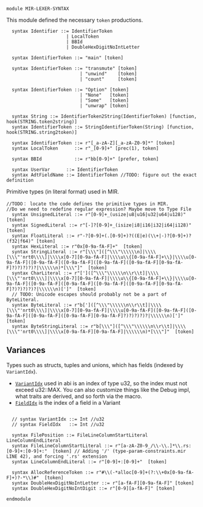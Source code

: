 ```k
module MIR-LEXER-SYNTAX
```

This module defined the necessary `token` productions.

```k
  syntax Identifier ::= IdentifierToken
                      | LocalToken
                      | BBId
                      | DoubleHexDigitNoIntLetter
  
  syntax IdentifierToken ::= "main" [token]

  syntax IdentifierToken ::= "transmute" [token] 
                           | "unwind"    [token] 
                           | "count"     [token]

  syntax IdentifierToken ::= "Option" [token] 
                           | "None"   [token] 
                           | "Some"   [token] 
                           | "unwrap" [token]

  syntax String ::= IdentifierToken2String(IdentifierToken) [function, hook(STRING.token2string)]
  syntax IdentifierToken ::= StringIdentifierToken(String) [function, hook(STRING.string2token)]
```

```k
  syntax IdentifierToken ::= r"[_a-zA-Z][_a-zA-Z0-9]*" [token]
  syntax LocalToken      ::= r"_[0-9]+" [prec(1), token]

  syntax BBId            ::= r"bb[0-9]+" [prefer, token]

  syntax UserVar      ::= IdentifierToken
  syntax AdtFieldName ::= IdentifierToken //TODO: figure out the exact definition
```

Primitive types (in literal format) used in MIR. 

```k
//TODO： locate the code defines the primitive types in MIR.
//Do we need to redefine regular expression? Maybe move to Type File
  syntax UnsignedLiteral ::= r"[0-9]+_(usize|u8|u16|u32|u64|u128)" [token]
  syntax SignedLiteral ::= r"[-]?[0-9]+_(isize|i8|i16|i32|i64|i128)" [token]
  syntax FloatLiteral ::= r"-?[0-9]+(.[0-9]+)?((E|e)(\\+|-)?[0-9]+)?(f32|f64)" [token]
  syntax HexLiteral ::= r"0x[0-9a-fA-F]+"  [token]
  syntax StringLiteral ::= r"[\\\"]([^\\\"\\\\\\n]|\\\\[\\\"'nrt0\\\\]|\\\\x[0-7][0-9a-fA-F]|\\\\u\\{[0-9a-fA-F]+\\}|\\\\u[0-9a-fA-F]([0-9a-fA-F]([0-9a-fA-F]([0-9a-fA-F]([0-9a-fA-F][0-9a-fA-F]?)?)?)?)?|\\\\\\n)*[\\\"]"  [token]
  syntax CharLiteral ::= r"[']([^\\\"\\\\\\n\\r\\t]|\\\\[\\\"'nrt0\\\\]|\\\\x[0-7][0-9a-fA-F]|\\\\u\\{[0-9a-fA-F]+\\}|\\\\u[0-9a-fA-F]([0-9a-fA-F]([0-9a-fA-F]([0-9a-fA-F]([0-9a-fA-F][0-9a-fA-F]?)?)?)?)?|\\\\\\n)[']"  [token]
  // TODO: Unicode escapes should probably not be a part of ByteLiteral.
  syntax ByteLiteral ::= r"b[']([^\\\"\\\\\\n\\r\\t]|\\\\[\\\"'nrt0\\\\]|\\\\x[0-7][0-9a-fA-F]|\\\\u[0-9a-fA-F]([0-9a-fA-F]([0-9a-fA-F]([0-9a-fA-F]([0-9a-fA-F][0-9a-fA-F]?)?)?)?)?|\\\\\\n)[']"  [token]
  syntax ByteStringLiteral ::= r"b[\\\"]([^\\\"\\\\\\n\\r\\t]|\\\\[\\\"'nrt0\\\\]|\\\\x[0-9a-fA-F][0-9a-fA-F]|\\\\\\n)*[\\\"]"  [token]
```

## Variances

Types such as structs, tuples and unions, which has fields (indexed by `VariantIdx`).

- [`VariantIdx`](https://github.com/rust-lang/rust/blob/ffaa32b7b646c208f20c827655bb98ff9868852e/compiler/rustc_abi/src/lib.rs#L1493) used in abi is an index of type u32, so the index must not exceed u32::MAX. You can also customize things like the Debug impl, what traits are derived, and so forth via the macro.
- [`FieldIdx`](https://github.com/rust-lang/rust/blob/d7e751006cb3691d1384b74196a9cb45447acfa8/compiler/rustc_abi/src/lib.rs#L1119) is the index of a field in a Variant
```k

  // syntax VariantIdx ::= Int //u32
  // syntax FieldIdx   ::= Int //u32
```

```k
  syntax FilePosition ::= FileLineColumnStartLiteral LineColumnEndLiteral
  syntax FileLineColumnStartLiteral ::= r"[a-zA-Z0-9_/\\-\\.]*\\.rs:[0-9]+:[0-9]+:"  [token] // Adding '/' (type-param-constraints.mir LINE 42), and forcing '.rs' extension
  syntax LineColumnEndLiteral ::= r"[0-9]+:[0-9]+"  [token]
```

```k
  syntax AllocReferenceToken ::= r"#\\(-*alloc[0-9]+(?:\\+0x[0-9a-fA-F]+)?-*\\)#"  [token]
  syntax DoubleHexDigitNoIntLetter ::= r"[a-fA-F][0-9a-fA-F]" [token]
  syntax DoubleHexDigitNoIntDigit ::= r"[0-9][a-fA-F]" [token]
```

```k
endmodule
```
